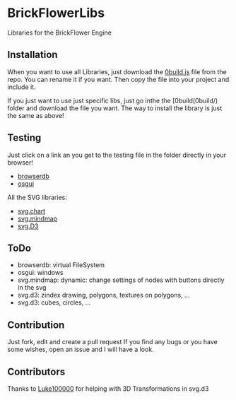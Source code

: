 # BrickFlowerLibs
Libraries for the BrickFlower Engine

## Installation
When you want to use all Libraries, just download the [0build.js](0build/0build.js) file from the repo. You can rename it if you want. Then copy the file into your project and include it.

If you just want to use just specific libs, just go inthe the [0build(0build/) folder and download the file you want. The way to install the library is just the same as above!

## Testing
Just click on a link an you get to the testing file in the folder directly in your browser!

- [browserdb](https://raw.githack.com/Thecoolpeople/BrickFlowerLibs/main/browserdb/0testing.html)
- [osgui](https://raw.githack.com/Thecoolpeople/BrickFlowerLibs/main/osgui/0testing.html)

All the SVG libraries:
- [svg.chart](https://raw.githack.com/Thecoolpeople/BrickFlowerLibs/main/SVGchart/0testing.html)
- [svg.mindmap](https://raw.githack.com/Thecoolpeople/BrickFlowerLibs/main/SVGmindmap/0testing.html)
- [svg.D3](https://raw.githack.com/Thecoolpeople/BrickFlowerLibs/main/SVG3D/0testing.html)

## ToDo
- browserdb: virtual FileSystem
- osgui: windows
- svg.mindmap: dynamic: change settings of nodes with buttons directly in the svg
- svg.d3: zindex drawing, polygons, textures on polygons, ...
- svg.d3: cubes, circles, ...

## Contribution
Just fork, edit and create a pull request
If you find any bugs or you have some wishes, open an issue and I will have a look.

## Contributors
Thanks to [Luke100000](https://github.com/Luke100000) for helping with 3D Transformations in svg.d3